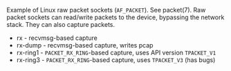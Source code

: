 Example of Linux raw packet sockets (`AF_PACKET`). See packet(7). Raw packet
sockets can read/write packets to the device, bypassing the network stack. 
They can also capture packets.

* rx       -  recvmsg-based capture 
* rx-dump  - recvmsg-based capture, writes pcap
* rx-ring1 - `PACKET_RX_RING`-based capture, uses API version `TPACKET_V1`
* rx-ring3 - `PACKET_RX_RING`-based capture, uses `TPACKET_V3` (has bugs) 
